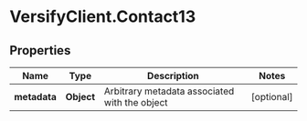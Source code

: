 # VersifyClient.Contact13

## Properties

Name | Type | Description | Notes
------------ | ------------- | ------------- | -------------
**metadata** | **Object** | Arbitrary metadata associated with the object | [optional] 


